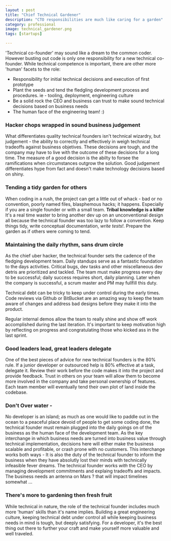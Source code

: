 ```yaml
---
layout : post
title: "Chief Technical Gardener"
description: "CTO responsibilities are much like caring for a garden"
category: professional 
image: technical_gardener.png
tags: [startups]

---
```


'Technical co-founder' may sound like a dream to the common coder. However busting out code is only one responsibility for a new technical co-founder.
While technical competence is important, there are other more 'human' facets to the role:

* Responsibility for initial technical decisions and execution of first prototype
* Plant the seeds and tend the fledgling development process and procedures. ie - tooling, deployment, engineering culture
* Be a solid rock the CEO and business can trust to make sound technical decisions based on business needs 
* The human face of the engineering team! :)

### Hacker chops wrapped in sound business judgement
What differentiates quality technical founders isn't technical wizardry, but judgement - the ability to correctly and effectively in weigh technical tradeoffs against business objetives. These decisions are tough, and the company may have to live with the outcome of these decisions for a long time. The measure of a good decision is the abilty to forsee the ramifications when circumstances outgrow the solution. Good judgement differentiates hype from fact and doesn't make technology decisions based on shiny.


### Tending a tidy garden for others
When coding in a rush, the project can get a little out of whack - bad or no convention, poorly named files, blasphemous hacks; it happens. Especially if you are a single founder or with a small team. **Tribal knowledge is a killer**  It's a real time waster to bring another dev up on an unconventional design all because the technical founder was too lazy to follow a convention. Keep things tidy, write conceptual documentation, *write tests!*. Prepare the garden as if others were coming to tend.

### Maintaining the daily rhythm, sans drum circle
As the chief uber hacker, the technical founder sets the cadence of the fledging development team. Daily standups serve as a fantastic foundation to the days activities. Critical bugs, dev tasks and other miscellaneous dev detris are prioritized and tackled. The team must make progress every day to be successful; daily success requires short, daily planning. Later when the company is successful, a scrum master and PM may fullfill this duty.

Technical debt can be tricky to keep under control during the early times. Code reviews via Github or BitBucket are an amazing way to keep the team aware of changes and address bad designs before they make it into the product.

Regular internal demos allow the team to really shine and show off work accomplished during the last iteration. It's important to keep motivation high by reflecting on progress and congratulating those who kicked ass in the last sprint.

### Good leaders lead, great leaders delegate
One of the best pieces of advice for new technical founders is the 80% rule. If a junior developer or outsourced help is 80% effective at a task, delegate it. Review their work before the code makes it into the project and provide feedback. Trust in others on your team will allow them to become more involved in the company and take personal ownership of features. Each team member will eventually tend their own plot of land inside the codebase.

### Don't Over water - 
No developer is an island; as much as one would like to paddle out in the ocean to a peaceful place devoid of people to get some coding done, the technical founder must remain plugged into the daily goings on of the business as the human face of the development team. As the key interchange in which business needs are turned into business value through technical implementation, decisions here will either make the business scalable and profitable, or crash prone with no customers. This interchange works both ways - It is also the duty of the technical founder to inform the business when they have absolutly lost their minds with technically infeasible fever dreams. The technical founder works *with* the CEO by managing development commitments and explaing tradeoffs and impacts. The business needs an antenna on Mars ? that will impact timelines somewhat ...

### There's more to gardening then fresh fruit
While technical in nature, the role of the technical founder includes much more 'human' skills than it's name implies. Building a great engineering culture, keeping technical debt under control all while keeping business needs in mind is tough, but deeply satisfying. For a developer, it's the best thing out there to further your craft and make yourself more valuable and well traveled.
